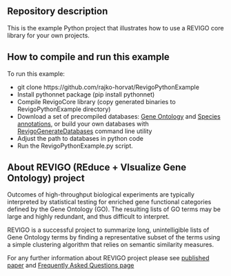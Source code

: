 ﻿## Repository description
<p>This is the example Python project that illustrates how to use a REVIGO core library for your own projects.</p>

## How to compile and run this example
<p>To run this example:
<ul>
	<li>git clone https://github.com/rajko-horvat/RevigoPythonExample</li>
	<li>Install pythonnet package (pip install pythonnet)</li>
	<li>Compile RevigoCore library (copy generated binaries to RevigoPythonExample directory)</li>
	<li>Download a set of precompiled databases:
	<a href="http://revigo.irb.hr/Databases/GeneOntology.xml.gz" target="_blank">Gene Ontology</a> and 
	<a href="http://revigo.irb.hr/Databases/SpeciesAnnotations.xml.gz" target="_blank">Species annotations</a>, 
	or build your own databases with <a href="https://github.com/rajko-horvat/RevigoGenerateDatabases">RevigoGenerateDatabases</a> command line utility</li>
	<li>Adjust the path to databases in python code</li>
	<li>Run the RevigoPythonExample.py script.</li>
</ul></p>

## About REVIGO (REduce + VIsualize Gene Ontology) project
<p>Outcomes of high-throughput biological experiments are typically interpreted by statistical testing
for enriched gene functional categories defined by the Gene Ontology (GO). The resulting lists of GO terms 
may be large and highly redundant, and thus difficult to interpret.<p>
<p>REVIGO is a successful project to summarize long, unintelligible lists of Gene Ontology terms by finding a representative subset 
of the terms using a simple clustering algorithm that relies on semantic similarity measures.</p>
<p>For any further information about REVIGO project please see  
<a href="https://dx.doi.org/10.1371/journal.pone.0021800" target="_blank">published paper</a> and  
<a href="http://revigo.irb.hr/FAQ.aspx" target="_blank">Frequently Asked Questions page</a></p>
